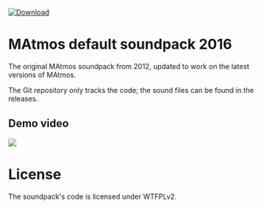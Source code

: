 [![Download](https://img.shields.io/badge/-soundpack%20download-brightgreen)](https://github.com/makamys/MAtmos-2016-Default/releases)

# MAtmos default soundpack 2016
The original MAtmos soundpack from 2012, updated to work on the latest versions of MAtmos.

The Git repository only tracks the code; the sound files can be found in the releases.

## Demo video
[![](http://img.youtube.com/vi/Z4Zu4kvyDHU/0.jpg)](http://www.youtube.com/watch?v=Z4Zu4kvyDHU "")

# License
The soundpack's code is licensed under WTFPLv2.
